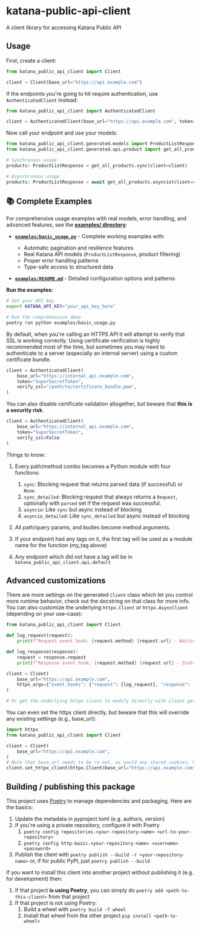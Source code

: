 # katana-public-api-client

A client library for accessing Katana Public API

## Usage

First, create a client:

```python
from katana_public_api_client import Client

client = Client(base_url="https://api.example.com")
```

If the endpoints you're going to hit require authentication, use `AuthenticatedClient`
instead:

```python
from katana_public_api_client import AuthenticatedClient

client = AuthenticatedClient(base_url="https://api.example.com", token="SuperSecretToken")
```

Now call your endpoint and use your models:

```python
from katana_public_api_client.generated.models import ProductListResponse
from katana_public_api_client.generated.api.product import get_all_products

# Synchronous usage
products: ProductListResponse = get_all_products.sync(client=client)

# Asynchronous usage  
products: ProductListResponse = await get_all_products.asyncio(client=client)
```

## 📚 Complete Examples

For comprehensive usage examples with real models, error handling, and advanced features, see the **[examples/ directory](examples/)**:

- **[`examples/basic_usage.py`](examples/basic_usage.py)** - Complete working examples with:
  - Automatic pagination and resilience features
  - Real Katana API models (`ProductListResponse`, product filtering)
  - Proper error handling patterns
  - Type-safe access to structured data

- **[`examples/README.md`](examples/README.md)** - Detailed configuration options and patterns

**Run the examples:**
```bash
# Set your API key
export KATANA_API_KEY="your_api_key_here"

# Run the comprehensive demo
poetry run python examples/basic_usage.py
```

By default, when you're calling an HTTPS API it will attempt to verify that SSL is
working correctly. Using certificate verification is highly recommended most of the
time, but sometimes you may need to authenticate to a server (especially an internal
server) using a custom certificate bundle.

```python
client = AuthenticatedClient(
    base_url="https://internal_api.example.com",
    token="SuperSecretToken",
    verify_ssl="/path/to/certificate_bundle.pem",
)
```

You can also disable certificate validation altogether, but beware that **this is a
security risk**.

```python
client = AuthenticatedClient(
    base_url="https://internal_api.example.com",
    token="SuperSecretToken",
    verify_ssl=False
)
```

Things to know:

1. Every path/method combo becomes a Python module with four functions:

   1. `sync`: Blocking request that returns parsed data (if successful) or `None`
   1. `sync_detailed`: Blocking request that always returns a `Request`, optionally with
      `parsed` set if the request was successful.
   1. `asyncio`: Like `sync` but async instead of blocking
   1. `asyncio_detailed`: Like `sync_detailed` but async instead of blocking

1. All path/query params, and bodies become method arguments.

1. If your endpoint had any tags on it, the first tag will be used as a module name for
   the function (my_tag above)

1. Any endpoint which did not have a tag will be in
   `katana_public_api_client.api.default`

## Advanced customizations

There are more settings on the generated `Client` class which let you control more
runtime behavior, check out the docstring on that class for more info. You can also
customize the underlying `httpx.Client` or `httpx.AsyncClient` (depending on your
use-case):

```python
from katana_public_api_client import Client

def log_request(request):
    print(f"Request event hook: {request.method} {request.url} - Waiting for response")

def log_response(response):
    request = response.request
    print(f"Response event hook: {request.method} {request.url} - Status {response.status_code}")

client = Client(
    base_url="https://api.example.com",
    httpx_args={"event_hooks": {"request": [log_request], "response": [log_response]}},
)

# Or get the underlying httpx client to modify directly with client.get_httpx_client() or client.get_async_httpx_client()
```

You can even set the httpx client directly, but beware that this will override any
existing settings (e.g., base_url):

```python
import httpx
from katana_public_api_client import Client

client = Client(
    base_url="https://api.example.com",
)
# Note that base_url needs to be re-set, as would any shared cookies, headers, etc.
client.set_httpx_client(httpx.Client(base_url="https://api.example.com", proxies="http://localhost:8030"))
```

## Building / publishing this package

This project uses [Poetry](https://python-poetry.org/) to manage dependencies and
packaging. Here are the basics:

1. Update the metadata in pyproject.toml (e.g. authors, version)
1. If you're using a private repository, configure it with Poetry
   1. `poetry config repositories.<your-repository-name> <url-to-your-repository>`
   1. `poetry config http-basic.<your-repository-name> <username> <password>`
1. Publish the client with `poetry publish --build -r <your-repository-name>` or, if for
   public PyPI, just `poetry publish --build`

If you want to install this client into another project without publishing it (e.g. for
development) then:

1. If that project **is using Poetry**, you can simply do
   `poetry add <path-to-this-client>` from that project
1. If that project is not using Poetry:
   1. Build a wheel with `poetry build -f wheel`
   1. Install that wheel from the other project `pip install <path-to-wheel>`
